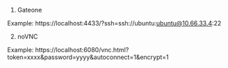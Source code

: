 
1. Gateone

Example: https://localhost:4433/?ssh=ssh://ubuntu:ubuntu@10.66.33.4:22

2. noVNC

Example: https://localhost:6080/vnc.html?token=xxxx&password=yyyy&autoconnect=1&encrypt=1
